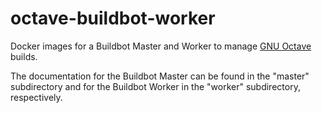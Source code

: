 # octave-buildbot-worker

Docker images for a Buildbot Master and Worker to manage
[GNU Octave](https://www.octave.org) builds.

The documentation for the Buildbot Master can be found in the "master"
subdirectory and for the Buildbot Worker in the "worker" subdirectory,
respectively.
